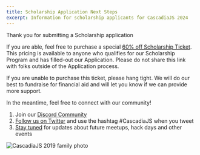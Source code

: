 ```yaml
---
title: Scholarship Application Next Steps
excerpt: Information for scholarship applicants for CascadiaJS 2024
---
```

Thank you for submitting a Scholarship application <i class="fas fa-thumbs-up"></i>

If you are able, feel free to purchase a special [60% off Scholarship Ticket](https://ti.to/event-loop/cascadiajs-2024/discount/SCHOLARSHIP). This pricing is available to anyone who qualifies for our Scholarship Program and has filled-out our Application. Please do not share this link with folks outside of the Application process.

If you are unable to purchase this ticket, please hang tight. We will do our best to fundraise for financial aid and will let you know if we can provide more support.

In the meantime, feel free to connect with our community!

1. Join our [Discord Community](https://discord.gg/kkYR86GM29)
1. [Follow us on Twitter](https://twitter.com/CascadiaJS) and use the hashtag #CascadiaJS when you tweet
1. [Stay tuned](https://cascadiajs.com/mailing-list) for updates about future meetups, hack days and other events

![CascadiaJS 2019 family photo](/_public/images/past/cjs19-family-photo.jpg)
